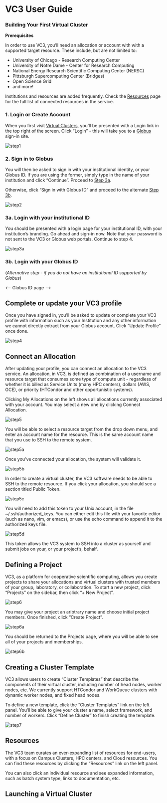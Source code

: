 # VC3 User Guide

### Building Your First Virtual Cluster
**Prerequisites**

In order to use VC3, you’ll need an allocation or account with with a supported target resource. These include, but are not limited to:

  - University of Chicago - Research Computing Center
  - University of Notre Dame - Center for Research Computing
  - National Energy Research Scientific Computing Center (NERSC)
  - Pittsburgh Supercomputing Center (Bridges)
  - Open Science Grid
  - and more!

Institutions and resources are added frequently. Check the [Resources](https://www.virtualclusters.org/resources) page for the full list of connected resources in the service.

### 1. Login or Create Account

When you first visit [Virtual Clusters](https://www.virtualclusters.org), you’ll
be presented with a Login link in the top right of the screen. Click “Login” -
this will take you to a [Globus](https://globus.org) sign-in site.

![step1](../img/screenshot_272.png)

### 2. Sign in to Globus

You will then be asked to sign in with your institutional identity, or your
Globus ID. If you are using the former, simply type in the name of your
institution and click “Continue”. Proceed to [Step 3a](#3a-login-with-your-institutional-id).

Otherwise, click “Sign in with Globus ID” and proceed to the alternate [Step 3b](#3b-login-with-your-globus-id).

![step2](../img/screenshot_273.png)

### 3a. Login with your institutional ID

You should be presented with a login page for your institutional ID, with your
institution’s branding. Go ahead and sign-in now. Note that your password is not
sent to the VC3 or Globus web portals. Continue to step 4.

![step3a](../img/screenshot_275.png)

### 3b. Login with your Globus ID

(_Alternative step - if you do not have an institutional ID supported by Globus_)

<– Globus ID page –>

## Complete or update your VC3 profile

Once you have signed in, you’ll be asked to update or complete your VC3 profile
with information such as your Institution and any other information we cannot
directly extract from your Globus account. Click “Update Profile” once done.

![step4](../img/screenshot_276.png)

## Connect an Allocation

After updating your profile, you can connect an allocation to the VC3 service.
An allocation, in VC3, is defined as combination of a username and resource
target that consumes some type of compute unit - regardless of whether it is
billed as Service Units (many HPC centers), dollars (AWS, GCE), or priority
(HTCondor and other opportunistic systems).

Clicking My Allocations on the left shows all allocations currently associated
with your account. You may select a new one by clicking Connect Allocation.

![step5](../img/screenshot_277.png)

You will be able to select a resource target from the drop down menu, and enter
an account name for the resource. This is the same account name that you use to
SSH to the remote system.

![step5a](../img/screenshot_278.png)

Once you’ve connected your allocation, the system will validate it.

![step5b](../img/screenshot_279.png)

In order to create a virtual cluster, the VC3 software needs to be able to SSH
to the remote resource. If you click your allocation, you should see a section
titled Public Token.

![step5c](../img/screenshot_281.png)

You will need to add this token to your Unix account, in the file
~/.ssh/authorized_keys. You can either edit this file with your favorite editor
(such as nano, vim, or emacs), or use the echo command to append it to the
authorized keys file.

![step5d](../img/screenshot_282.png)

This token allows the VC3 system to SSH into a cluster as yourself and submit
jobs on your, or your project’s, behalf.

## Defining a Project

VC3, as a platform for cooperative scientific computing, allows you create
projects to share your allocations and virtual clusters with trusted members of
your group, laboratory, or collaboration. To start a new project, click
“Projects” on the sidebar, then click “+ New Project”.

![step6](../img/screenshot_283.png)

You may give your project an aribtrary name and choose initial project members.
Once finished, click “Create Project”.

![step6a](../img/screenshot_284.png)

You should be returned to the Projects page, where you will be able to see all
of your projects and memberships.

![step6b](../img/screenshot_285.png)

## Creating a Cluster Template

VC3 allows users to create “Cluster Templates” that describe the components of
their virtual cluster, including number of head nodes, worker nodes, etc. We
currently support HTCondor and WorkQueue clusters with dynamic worker nodes,
and fixed head nodes.

To define a new template, click the “Cluster Templates” link on the left panel.
You’ll be able to give your cluster a name, select framework, and number of
workers. Click “Define Cluster” to finish creating the template.

![step7](../img/screenshot_286.png)

## Resources

The VC3 team curates an ever-expanding list of resources for end-users, with a
focus on Campus Clusters, HPC centers, and Cloud resources. You can find these
resources by clicking the “Resources” link on the left panel.

You can also click an individual resource and see expanded information, such as
batch system type, links to documentation, etc.

## Launching a Virtual Cluster
